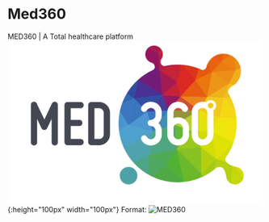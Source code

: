 # Med360
MED360 | A Total healthcare platform
![GitHub Logo](/static/med.png){:height="100px" width="100px"}
Format: ![MED360](url)
